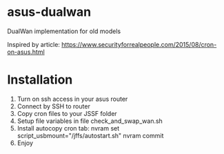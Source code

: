 # asus-dualwan
DualWan implementation for old models

Inspired by article: https://www.securityforrealpeople.com/2015/08/cron-on-asus.html

# Installation

1. Turn on ssh access in your asus router
2. Connect by SSH to router
3. Copy cron files to your JSSF folder
4. Setup file variables in file check_and_swap_wan.sh
5. Install autocopy cron tab:
nvram set script_usbmount="/jffs/autostart.sh"
nvram commit
6. Enjoy
